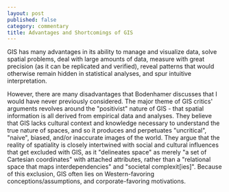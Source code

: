 ```yaml
---
layout: post
published: false
category: commentary
title: Advantages and Shortcomings of GIS
---
```

GIS has many advantages in its ability to manage and visualize data, solve spatial problems, deal with large amounts of data, measure with great precision (as it can be replicated and verified), reveal patterns that would otherwise remain hidden in statistical analyses, and spur intuitive interpretation. 

However, there are many disadvantages that Bodenhamer discusses that I would have never previously considered. The major theme of GIS critics' arguments revolves around the "positivist" nature of GIS - that spatial information is all derived from empirical data and analyses. They believe that GIS lacks cultural context and knowledge necessary to understand the true nature of spaces, and so it produces and perpetuates "uncritical", "naive", biased, and/or inaccurate images of the world. They argue that the reality of spatiality is closely intertwined with social and cultural influences that get excluded with GIS, as it "delineates space" as merely "a set of Cartesian coordinates" with attached attributes, rather than a "relational space that maps interdependencies" and "societal complexit[ies]". Because of this exclusion, GIS often lies on Western-favoring conceptions/assumptions, and corporate-favoring motivations. 

